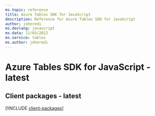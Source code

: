 ```yaml
---
ms.topic: reference
title: Azure Tables SDK for JavaScript
description: Reference for Azure Tables SDK for JavaScript
author: joheredi
ms.devlang: javascript
ms.data: 11/03/2022
ms.service: tables
ms.author: joheredi
---
```

# Azure Tables SDK for JavaScript - latest

## Client packages - latest
[!INCLUDE [client-packages](tables-client-index.md)]